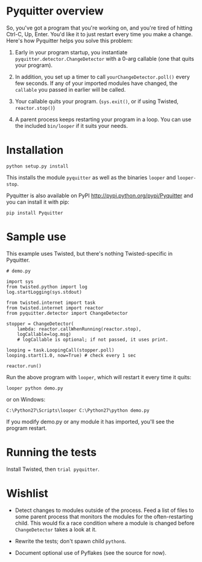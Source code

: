 Pyquitter overview
==================

So, you've got a program that you're working on, and you're tired of
hitting Ctrl-C, Up, Enter.  You'd like it to just restart every time you
make a change.  Here's how Pyquitter helps you solve this problem:

1.	Early in your program startup, you instantiate
	`pyquitter.detector.ChangeDetector` with a 0-arg callable
	(one that quits your program).

2.	In addition, you set up a timer to call `yourChangeDetector.poll()`
	every few seconds.  If any of your imported modules have changed,
	the `callable` you passed in earlier will be called.

3.	Your callable quits your program. (`sys.exit()`, or if using Twisted, `reactor.stop()`)

4.	A parent process keeps restarting your program in a loop.  You can use
	the included `bin/looper` if it suits your needs.



Installation
============

`python setup.py install`

This installs the module `pyquitter` as well as the binaries `looper` and `looper-stop`.

Pyquitter is also available on PyPI <http://pypi.python.org/pypi/Pyquitter>
and you can install it with pip:

`pip install Pyquitter`



Sample use
==========

This example uses Twisted, but there's nothing Twisted-specific in Pyquitter.

```
# demo.py

import sys
from twisted.python import log
log.startLogging(sys.stdout)

from twisted.internet import task
from twisted.internet import reactor
from pyquitter.detector import ChangeDetector

stopper = ChangeDetector(
	lambda: reactor.callWhenRunning(reactor.stop),
	logCallable=log.msg)
	# logCallable is optional; if not passed, it uses print.

looping = task.LoopingCall(stopper.poll)
looping.start(1.0, now=True) # check every 1 sec

reactor.run()
```

Run the above program with `looper`, which will restart it every time it quits:

```
looper python demo.py
```

or on Windows:

```
C:\Python27\Scripts\looper C:\Python27\python demo.py
```

If you modify demo.py or any module it has imported, you'll see the program restart.



Running the tests
=================

Install Twisted, then `trial pyquitter`.



Wishlist
========

*	Detect changes to modules outside of the process.  Feed a list of files
	to some parent process that monitors the modules for the often-restarting child.
	This would fix a race condition where a module is changed before
	`ChangeDetector` takes a look at it.

*	Rewrite the tests; don't spawn child `python`s.

*	Document optional use of Pyflakes (see the source for now).
